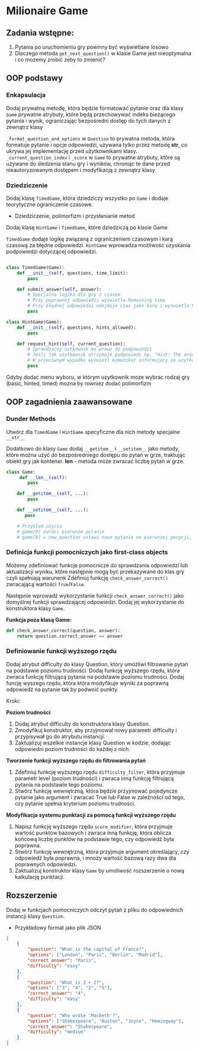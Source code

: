 # Milionaire Game

## Zadania wstępne:

1. Pytania po uruchomieniu gry powinny być wyświetlane losowo
2. Dlaczego metoda `get_next_question()` w klasie Game jest nieoptymalna i co mozemy zrobić zeby to zmienić?

## OOP podstawy

### Enkapsulacja 

Dodaj prywatną metodę, która będzie formatować pytanie oraz dla klasy `Game` prywatne atrybuty, które będą przechowywać indeks bieżącego pytania i wynik, ograniczając bezpośredni dostęp do tych danych z zewnątrz klasy

`_format_question_and_options` w `Question` to prywatna metoda, która formatuje pytanie i opcje odpowiedzi, używana tylko przez metodę __str__, co ukrywa jej implementację przed użytkownikami klasy.
`_current_question_index` i `_score` w `Game` to prywatne atrybuty, które są używane do śledzenia stanu gry i wyników, chroniąc te dane przed nieautoryzowanym dostępem i modyfikacją z zewnątrz klasy.


### Dziedziczenie 

Dodaj klasę `TimedGame`, która dziedziczy wszystko po `Game` i dodaje teorytyczne ograniczenie czasowe.

- Dziedziczenie, polimorfizm i przysłanianie metod 

Dodaj klasę `HintGame` i `TimedGame`, które dziedziczą po klasie Game

`TimedGame` dodaje logikę związaną z ograniczeniem czasowym i karą czasową za błędne odpowiedzi.
`HintGame` wprowadza możliwość uzyskania podpowiedzi dotyczącej odpowiedzi.

```python

class TimedGame(Game):
    def __init__(self, questions, time_limit):
        pass

    def submit_answer(self, answer):
        # Specjalna logika dla gry z czasem
        # Przy poprawnej odpowiedzi wyświetla Remaining time
        # Przy błędnej odpowiedzi odejmuje czas jako karę i wyświetla Remaining time
        pass

class HintGame(Game):
    def __init__(self, questions, hints_allowed):
        pass

    def request_hint(self, current_question):
        # Sprawdzaczy uztkownik ma prawo do podpowiedzi
        # Jeśli tak uzytkownik otrzymuje podpowiedz np. "Hint: The answer starts with letter: {first letter}"
        # W przeciwnym wypadku wyświetl komunikat informujacy ze uzytkownik wykorzytal wszystkie podpowiedzi
        pass
```


Gdyby dodać menu wyboru, w którym uzytkownik moze wybrac rodzaj gry (basic, hinted, timed) mozna by rowniez dodać polimorfizm

## OOP zagadnienia zaawansowane


### Dunder Methods 

Utwórz dla `TimedGame` i `HintGame` specyficzne dla nich metody specjalne `__str__`

Dodatkowo do klasy `Game` dodaj `__getitem__` i `__setitem__` jako metody, które można użyć do bezpośredniego dostępu do pytań w grze, traktując obiekt gry jak kontener.
__len__ - metoda może zwracać liczbę pytań w grze.

```python
class Game:
     def __len__(self):
        pass

    def __getitem__(self, ...):
        pass

    def __setitem__(self, ...):
       pass

    # Przykład użycia
    # game[0] zwróci pierwsze pytanie
    # game[0] = new_question ustawi nowe pytanie na pierwszej pozycji, gdzie new_question jest obiektem typu Question

```


### Definicja funkcji pomocniczych jako first-class objects

Możemy zdefiniować funkcje pomocnicze do sprawdzania odpowiedzi lub aktualizacji wyniku, które następnie mogą być przekazywane do klas gry czyli spełniają warunenk
Zdefiniuj funkcję `check_answer_correct()` zwracającą wartości `True`/`False`.

Następnie wprowadź wykorzystanie funkcji `check_answer_correct()` jako domyślnej funkcji sprawdzającej odpowiedzi. Dodaj jej wykorzystanie do konstruktora klasy `Game`. 

**Funkcja poza klasą Game:**

```python
def check_answer_correct(question, answer):
    return question.correct_answer == answer
```

### Definiowanie funkcji wyższego rzędu

Dodaj atrybut difficulty do klasy Question, który umożliwi filtrowanie pytań na podstawie poziomu trudności.
Dodaj funkcję wyższego rzędu, która zwraca funkcję filtrującą pytania na podstawie poziomu trudności.
Dodaj funcję wyszego rzędu, która która modyfikuje wyniki za poprawną odpowiedź na pytanie tak by podwoić punkty.

Kroki:

**Poziom trudności**

1. Dodaj atrybut difficulty do konstruktora klasy Question.
2. Zmodyfikuj konstruktor, aby przyjmował nowy parametr difficulty i przypisywał go do atrybutu instancji.
3. Zaktualizuj wszelkie instancje klasy Question w kodzie, dodając odpowiedni poziom trudności do każdej z nich.


**Tworzenie funkcji wyższego rzędu do filtrowania pytań**

1. Zdefiniuj funkcję wyższego rzędu `difficulty_filter`, która przyjmuje parametr level (poziom trudności) i zwraca inną funkcję filtrującą pytania na podstawie tego poziomu.
2. Stwórz funkcję wewnętrzną, która będzie przyjmować pojedyncze pytanie jako argument i zwracać True lub False w zależności od tego, czy pytanie spełnia kryterium poziomu trudności.

**Modyfikacja systemu punktacji za pomocą funkcji wyższego rzędu**

1. Napisz funkcję wyższego rzędu `score_modifier`, która przyjmuje wartość punktów bazowych i zwraca inną funkcję, która oblicza końcową liczbę punktów na podstawie tego, czy odpowiedź była poprawna.
2. Stwórz funkcję wewnętrzną, która przyjmuje argument określający, czy odpowiedź była poprawna, i mnoży wartość bazową razy dwa dla poprawnych odpowiedzi.
3. Zaktualizuj konstruktor klasy `Game` by umoliwość rozszerzenie o nową kalkulację punktacji.


## Rozszerzenie

Dodaj w funkcjach pomocniczych odczyt pytań z pliku do odpowiednich instancji klasy `Question`.

* Przykładowy format jako plik JSON

```json
[
    {
        "question": "What is the capital of France?",
        "options": ["London", "Paris", "Berlin", "Madrid"],
        "correct_answer": "Paris",
        "difficulty": "easy"
    },
    {
        "question": "What is 2 + 2?",
        "options": ["3", "4", "2", "5"],
        "correct_answer": "4",
        "difficulty": "easy"
    },
    {
        "question": "Who wrote 'Macbeth'?",
        "options": ["Shakespeare", "Austen", "Joyce", "Hemingway"],
        "correct_answer": "Shakespeare",
        "difficulty": "medium"
    }
]

```